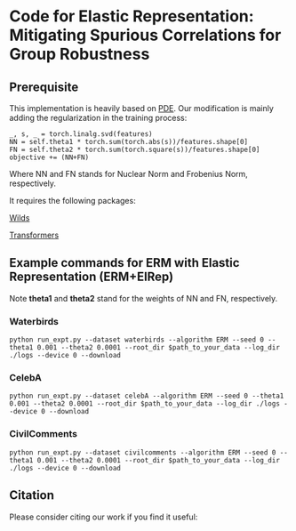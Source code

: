 # Code for Elastic Representation: Mitigating Spurious Correlations for Group Robustness

## Prerequisite

This implementation is heavily based on [PDE](https://github.com/uclaml/PDE). Our modification is mainly adding the regularization in the training process:

```
_, s, _ = torch.linalg.svd(features)
NN = self.theta1 * torch.sum(torch.abs(s))/features.shape[0]
FN = self.theta2 * torch.sum(torch.square(s))/features.shape[0]
objective += (NN+FN)
```

Where NN and FN stands for Nuclear Norm and Frobenius Norm, respectively.

It requires the following packages:

[Wilds](https://github.com/p-lambda/wilds)

[Transformers](https://huggingface.co/docs/transformers/en/installation)

## Example commands for ERM with Elastic Representation (ERM+ElRep)

Note **theta1** and **theta2** stand for the weights of NN and FN, respectively.

### Waterbirds

```
python run_expt.py --dataset waterbirds --algorithm ERM --seed 0 --theta1 0.001 --theta2 0.0001 --root_dir $path_to_your_data --log_dir ./logs --device 0 --download
```

### CelebA
```
python run_expt.py --dataset celebA --algorithm ERM --seed 0 --theta1 0.001 --theta2 0.0001 --root_dir $path_to_your_data --log_dir ./logs --device 0 --download
```

### CivilComments
```
python run_expt.py --dataset civilcomments --algorithm ERM --seed 0 --theta1 0.001 --theta2 0.0001 --root_dir $path_to_your_data --log_dir ./logs --device 0 --download
```

## Citation
Please consider citing our work if you find it useful: